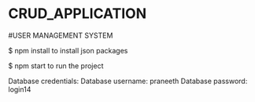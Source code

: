 # CRUD_APPLICATION

#USER MANAGEMENT SYSTEM

$ npm install to install json packages


$ npm start to run the project


Database credentials:
Database username: praneeth
Database password: login14
